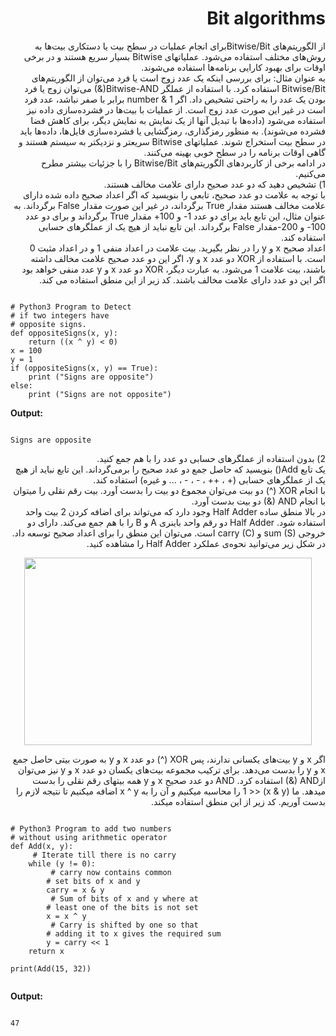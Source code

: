 # <div dir="rtl">Bit algorithms</div>
<div dir="rtl">از الگوریتم‌‌های   Bitwise/Bitبرای انجام عملیات در سطح بیت یا دستکاری بیت‌‌ها به روش‌‌های مختلف استفاده می‌‌شود. عملیاتهای Bitwise بسیار سریع هستند و در برخی اوقات برای بهبود کارایی برنامه‌‌ها استفاده می‌‌شوند. </div>
<div dir="rtl">به عنوان مثال: برای بررسی اینکه یک عدد زوج است یا فرد می‌‌توان از الگوریتم‌‌های Bitwise/Bit استفاده کرد. با استفاده از عملگر Bitwise-AND(&) می‌‌توان زوج یا فرد بودن یک عدد را به راحتی تشخیص داد. اگر number & 1 برابر با صفر نباشد، عدد فرد است در غیر این صورت عدد زوج است. از عملیات با بیت‌‌ها در فشرده‌‌سازی داده نیز استفاده می‌‌شود (داده‌‌ها با تبدیل آنها از یک نمایش به نمایش دیگر، برای کاهش فضا فشرده می‌‌شوند). به منظور رمزگذاری، رمزگشایی یا فشرده‌‌سازی فایل‌‌ها، داده‌‌ها باید در سطح بیت استخراج شوند. عملیاتهای Bitwise سریعتر و نزدیکتر به سیستم هستند و گاهی اوقات برنامه را در سطح خوبی بهینه می‌‌کنند. </div>
<div dir="rtl">در ادامه برخی از کاربردهای الگوریتم‌‌های Bitwise/Bit را با جزئیات بیشتر مطرح می‌‌کنیم.</div>
<div dir="rtl">1)	تشخیص دهید که دو عدد صحیح دارای علامت مخالف هستند.</div>
<div dir="rtl">با توجه به علامت دو عدد صحیح، تابعی را بنویسید که اگر اعداد صحیح داده شده دارای علامت مخالف هستند مقدار True برگرداند، در غیر این صورت مقدار False برگرداند. به عنوان مثال، این تابع باید برای دو عدد 1- و 100+  مقدار True برگرداند و برای دو عدد 100- و   200-مقدار False برگرداند. این تابع نباید از هیچ یک از عملگرهای حسابی استفاده کند.</div>
<div dir="rtl">اعداد صحیح x و y را در نظر بگیرید. بیت علامت در اعداد منفی 1 و در اعداد مثبت 0 است. با استفاده از XOR دو عدد  x و y، اگر این دو عدد صحیح علامت مخالف داشته باشند، بیت علامت 1 می‌‌شود. به عبارت دیگر، XOR دو عدد x  و y عدد منفی خواهد بود اگر این دو عدد دارای علامت مخالف باشند. کد زیر از این منطق استفاده می کند.</div>

<p>
</p>

<pre><code>
# Python3 Program to Detect
# if two integers have
# opposite signs.
def oppositeSigns(x, y):
	return ((x ^ y) < 0)
x = 100
y = 1
if (oppositeSigns(x, y) == True):
	print ("Signs are opposite")
else:
	print ("Signs are not opposite")
</code></pre>

**Output:** 

<pre><code>
Signs are opposite
</code></pre>
<div dir="rtl">2)	بدون استفاده از عملگرهای حسابی دو عدد را با هم جمع کنید.</div>
<div dir="rtl">یک تابع Add() بنویسید که حاصل جمع دو عدد صحیح را برمی‌‌گرداند. این تابع نباید از هیچ یک از عملگرهای حسابی (+ ، ++ ، - ، - ، ... و غیره) استفاده کند.</div>
<div dir="rtl">با انجام XOR (^) دو بیت می‌‌توان مجموع دو بیت را بدست آورد. بیت رقم نقلی را میتوان با انجام AND (&) دو بیت بدست آورد.</div>
<div dir="rtl">در بالا منطق ساده Half Adder وجود دارد که می‌‌تواند برای اضافه کردن 2 بیت واحد استفاده شود. Half Adder دو رقم واحد باینری A و B را با هم جمع می‌‌کند. دارای دو خروجی sum (S) و carry (C) است. می‌‌توان این منطق را برای اعداد صحیح توسعه داد. در شکل زیر می‌‌توانید نحوه‌‌ی عملکرد Half Adder را مشاهده کنید.</div>

<p>
</p>

<p align="center">
  <img width="460" height="300" src="https://ars.els-cdn.com/content/image/3-s2.0-B9780750645829500135-f12-01-9780750645829.gif">
</p>

<p>
</p>

<div dir="rtl">اگر x و y بیت‌‌های یکسانی ندارند، پس XOR (^) دو عدد x و y به صورت بیتی حاصل جمع x و y را بدست می‌‌دهد. برای ترکیب مجموعه بیت‌‌های یکسان دو عدد x و y نیز می‌‌توان ازAND (&)  استفاده کرد. AND دو عدد صحیح x و y  همه بیتهای رقم نقلی را بدست میدهد. ما (x & y) << 1 را محاسبه میکنیم و آن را به x ^ y اضافه میکنیم تا نتیجه لازم را بدست آوریم. کد زیر از این منطق استفاده میکند.</div>

<p>
</p>

<pre><code>
# Python3 Program to add two numbers
# without using arithmetic operator
def Add(x, y):
     # Iterate till there is no carry
    while (y != 0):
         # carry now contains common
        # set bits of x and y
        carry = x & y
         # Sum of bits of x and y where at
        # least one of the bits is not set
        x = x ^ y
         # Carry is shifted by one so that
        # adding it to x gives the required sum
        y = carry << 1
    return x

print(Add(15, 32))

</code></pre>

<p>
</p>

**Output:**

<pre><code>
47
</code></pre>
